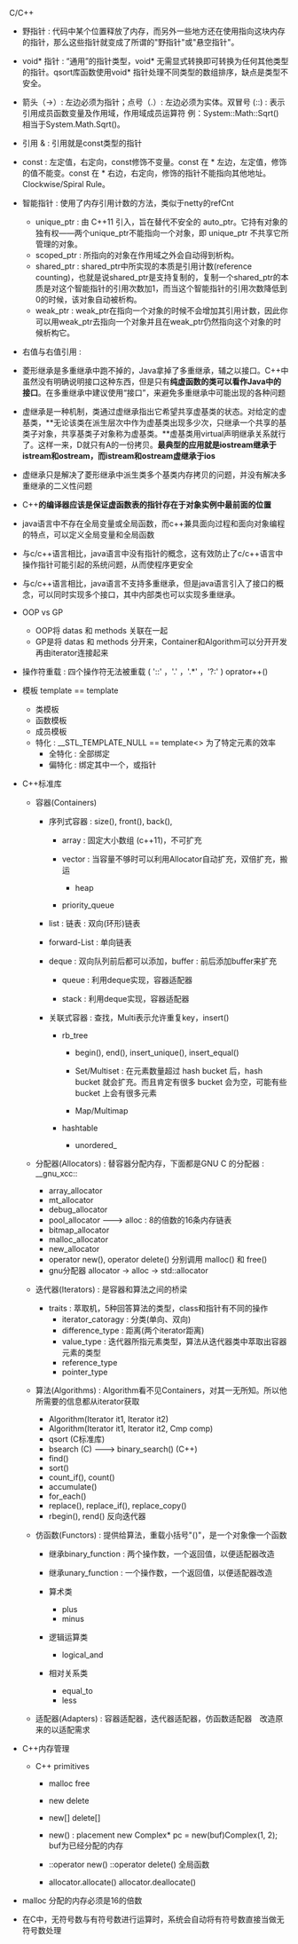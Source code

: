 C/C++

- 野指针 : 代码中某个位置释放了内存，而另外一些地方还在使用指向这块内存的指针，那么这些指针就变成了所谓的"野指针"或"悬空指针"。
- void* 指针 : “通用”的指针类型，void* 无需显式转换即可转换为任何其他类型的指针。qsort库函数使用void* 指针处理不同类型的数组排序，缺点是类型不安全。
- 箭头（->）: 左边必须为指针；点号（.）: 左边必须为实体。双冒号 (::) : 表示引用成员函数变量及作用域，作用域成员运算符 例：System::Math::Sqrt() 相当于System.Math.Sqrt()。
- 引用 & : 引用就是const类型的指针
- const : 左定值，右定向，const修饰不变量。const 在 * 左边，左定值，修饰的值不能变。const 在 * 右边，右定向，修饰的指针不能指向其他地址。Clockwise/Spiral Rule。
- 智能指针 : 使用了内存引用计数的方法，类似于netty的refCnt
  - unique_ptr : 由 C++11 引入，旨在替代不安全的 auto_ptr。它持有对象的独有权——两个unique_ptr不能指向一个对象，即 unique_ptr 不共享它所管理的对象。
  - scoped_ptr : 所指向的对象在作用域之外会自动得到析构。
  - shared_ptr : shared_ptr中所实现的本质是引用计数(reference counting)，也就是说shared_ptr是支持复制的，复制一个shared_ptr的本质是对这个智能指针的引用次数加1，而当这个智能指针的引用次数降低到0的时候，该对象自动被析构。
  - weak_ptr : weak_ptr在指向一个对象的时候不会增加其引用计数，因此你可以用weak_ptr去指向一个对象并且在weak_ptr仍然指向这个对象的时候析构它。
- 右值与右值引用 : 

- 菱形继承是多重继承中跑不掉的，Java拿掉了多重继承，辅之以接口。C++中虽然没有明确说明接口这种东西，但是只有**纯虚函数的类可以看作Java中的接口**。在多重继承中建议使用“接口”，来避免多重继承中可能出现的各种问题
- 虚继承是一种机制，类通过虚继承指出它希望共享虚基类的状态。对给定的虚基类，**无论该类在派生层次中作为虚基类出现多少次，只继承一个共享的基类子对象，共享基类子对象称为虚基类。**虚基类用virtual声明继承关系就行了。这样一来，D就只有A的一份拷贝。**最典型的应用就是iostream继承于istream和ostream，而istream和ostream虚继承于ios**
- 虚继承只是解决了菱形继承中派生类多个基类内存拷贝的问题，并没有解决多重继承的二义性问题
- C++**的编译器应该是保证虚函数表的指针存在于对象实例中最前面的位置**
- java语言中不存在全局变量或全局函数，而c++兼具面向过程和面向对象编程的特点，可以定义全局变量和全局函数
- 与c/c++语言相比，java语言中没有指针的概念，这有效防止了c/c++语言中操作指针可能引起的系统问题，从而使程序更安全
- 与c/c++语言相比，java语言不支持多重继承，但是java语言引入了接口的概念，可以同时实现多个接口，其中内部类也可以实现多重继承。
- OOP vs GP

  - OOP将 datas 和 methods 关联在一起
  - GP是将 datas 和 methods 分开来，Container和Algorithm可以分开开发再由iterator连接起来
- 操作符重载 : 四个操作符无法被重载 ( '::' ，'.' ，'.*' ，'?:' )       oprator++()
- 模板 template<typename T> == template<class T>

  - 类模板
  - 函数模板
  - 成员模板
  - 特化 : __STL_TEMPLATE_NULL == template<>    为了特定元素的效率
    - 全特化 : 全部绑定
    - 偏特化 : 绑定其中一个，或指针
- C++标准库

  - 容器(Containers)

    - 序列式容器 : size(), front(), back(),  

      - array : 固定大小数组 (c++11)，不可扩充

      - vector : 当容量不够时可以利用Allocator自动扩充，双倍扩充，搬运

        - heap
      - priority_queue
      
    - list : 链表 : 双向(环形)链表
      
    - forward-List : 单向链表
      
    - deque : 双向队列前后都可以添加，buffer : 前后添加buffer来扩充
      
      - queue : 利用deque实现，容器适配器
      
      - stack : 利用deque实现，容器适配器
      
    - 关联式容器 : 查找，Multi表示允许重复key，insert()

      - rb_tree
      
        - begin(), end(), insert_unique(), insert_equal()
      
        - Set/Multiset : 在元素数量超过 hash bucket 后，hash bucket 就会扩充。而且肯定有很多 bucket 会为空，可能有些 bucket 上会有很多元素
        - Map/Multimap
      
      - hashtable
      
        - unordered_ 

  - 分配器(Allocators) : 替容器分配内存，下面都是GNU C 的分配器 : __gnu_xcc::

    - array_allocator
    - mt_allocator
    - debug_allocator
    - pool_allocator ---> alloc : 8的倍数的16条内存链表
    - bitmap_allocator
    - malloc_allocator
    - new_allocator
    - operator new(), operator delete() 分别调用 malloc() 和 free()
    - gnu分配器   allocator -> alloc -> std::allocator

  - 迭代器(Iterators) : 是容器和算法之间的桥梁

    - traits : 萃取机，5种回答算法的类型，class和指针有不同的操作
      - iterator_catoragy : 分类(单向、双向)
      - difference_type : 距离(两个iterator距离)
      - value_type : 迭代器所指元素类型，算法从迭代器类中萃取出容器元素的类型
      - reference_type
      - pointer_type

  - 算法(Algorithms) : Algorithm看不见Containers，对其一无所知。所以他所需要的信息都从iterator获取

    - Algorithm(Iterator it1, Iterator it2)
    - Algorithm(Iterator it1, Iterator it2, Cmp comp)
    - qsort  (C标准库)
    - bsearch  (C) ---> binary_search() (C++)
    - find()
    - sort()
    - count_if(), count()
    - accumulate()
    - for_each()
    - replace(), replace_if(), replace_copy()
    - rbegin(), rend()    反向迭代器

  - 仿函数(Functors) : 提供给算法，重载小括号"()"，是一个对象像一个函数

    - 继承binary_function : 两个操作数，一个返回值，以便适配器改造
    - 继承unary_function : 一个操作数，一个返回值，以便适配器改造

    - 算术类
      - plus
      - minus
    - 逻辑运算类
      - logical_and
    - 相对关系类
      - equal_to
      - less

  - 适配器(Adapters) : 容器适配器，迭代器适配器，仿函数适配器　改造原来的以适配需求
- C++内存管理

  - C++ primitives

    - malloc 	free

    - new 		delete
    - new[]       delete[]
    - new() : placement new  Complex* pc = new(buf)Complex(1, 2); buf为已经分配的内存
    - ::operator new()  ::operator delete() 全局函数
    - allocator.allocate()  allocator.deallocate()
- malloc 分配的内存必须是16的倍数
- 在C中，无符号数与有符号数进行运算时，系统会自动将有符号数直接当做无符号数处理
